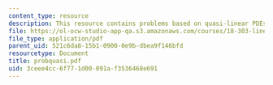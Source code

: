```yaml
---
content_type: resource
description: This resource contains problems based on quasi-linear PDEs.
file: https://ol-ocw-studio-app-qa.s3.amazonaws.com/courses/18-303-linear-partial-differential-equations-fall-2006/3ceee4cc6f771d00091af3536468e691_probquasi.pdf
file_type: application/pdf
parent_uid: 521c6da8-15b1-0900-0e9b-dbea9f146bfd
resourcetype: Document
title: probquasi.pdf
uid: 3ceee4cc-6f77-1d00-091a-f3536468e691
---
```

